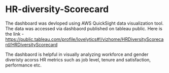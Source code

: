 # HR-diversity-Scorecard

The dashboard was devloped using AWS QuickSight data visualization tool. The data was accessed via dashbaord published on tableau public. 
Here is the link - https://public.tableau.com/profile/lovelytics#!/vizhome/HRDiversityScorecard/HRDiversityScorecard

The dashbaord is helpful in visually analyzing workforce and gender diveristy acorss HR metrics such as job level, tenure and 
satisfaction, performance etc.
